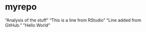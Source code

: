 # myrepo
“Analysis of the stuff” 
 “This is a line from RStudio”
 “Line added from GitHub.”
 "Hello World"
